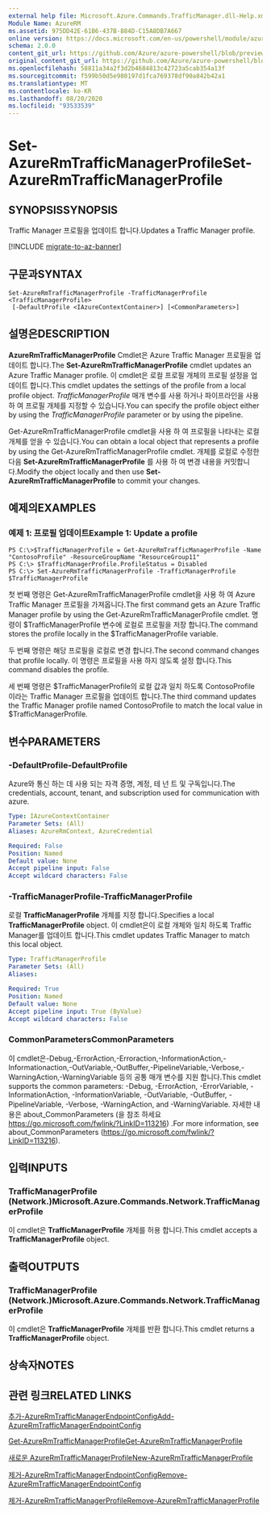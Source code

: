 ```yaml
---
external help file: Microsoft.Azure.Commands.TrafficManager.dll-Help.xml
Module Name: AzureRM
ms.assetid: 975DD42E-61B6-437B-884D-C15A8DB7A667
online version: https://docs.microsoft.com/en-us/powershell/module/azurerm.trafficmanager/set-azurermtrafficmanagerprofile
schema: 2.0.0
content_git_url: https://github.com/Azure/azure-powershell/blob/preview/src/ResourceManager/TrafficManager/Commands.TrafficManager2/help/Set-AzureRmTrafficManagerProfile.md
original_content_git_url: https://github.com/Azure/azure-powershell/blob/preview/src/ResourceManager/TrafficManager/Commands.TrafficManager2/help/Set-AzureRmTrafficManagerProfile.md
ms.openlocfilehash: 58811a34a2f3d2b4684813c42723a5cab354a13f
ms.sourcegitcommit: f599b50d5e980197d1fca769378df90a842b42a1
ms.translationtype: MT
ms.contentlocale: ko-KR
ms.lasthandoff: 08/20/2020
ms.locfileid: "93533539"
---
```

# <span data-ttu-id="32e65-101">Set-AzureRmTrafficManagerProfile</span><span class="sxs-lookup"><span data-stu-id="32e65-101">Set-AzureRmTrafficManagerProfile</span></span>

## <span data-ttu-id="32e65-102">SYNOPSIS</span><span class="sxs-lookup"><span data-stu-id="32e65-102">SYNOPSIS</span></span>
<span data-ttu-id="32e65-103">Traffic Manager 프로필을 업데이트 합니다.</span><span class="sxs-lookup"><span data-stu-id="32e65-103">Updates a Traffic Manager profile.</span></span>

[!INCLUDE [migrate-to-az-banner](../../includes/migrate-to-az-banner.md)]

## <span data-ttu-id="32e65-104">구문과</span><span class="sxs-lookup"><span data-stu-id="32e65-104">SYNTAX</span></span>

```
Set-AzureRmTrafficManagerProfile -TrafficManagerProfile <TrafficManagerProfile>
 [-DefaultProfile <IAzureContextContainer>] [<CommonParameters>]
```

## <span data-ttu-id="32e65-105">설명은</span><span class="sxs-lookup"><span data-stu-id="32e65-105">DESCRIPTION</span></span>
<span data-ttu-id="32e65-106">**AzureRmTrafficManagerProfile** Cmdlet은 Azure Traffic Manager 프로필을 업데이트 합니다.</span><span class="sxs-lookup"><span data-stu-id="32e65-106">The **Set-AzureRmTrafficManagerProfile** cmdlet updates an Azure Traffic Manager profile.</span></span>
<span data-ttu-id="32e65-107">이 cmdlet은 로컬 프로필 개체의 프로필 설정을 업데이트 합니다.</span><span class="sxs-lookup"><span data-stu-id="32e65-107">This cmdlet updates the settings of the profile from a local profile object.</span></span>
<span data-ttu-id="32e65-108">*TrafficManagerProfile* 매개 변수를 사용 하거나 파이프라인을 사용 하 여 프로필 개체를 지정할 수 있습니다.</span><span class="sxs-lookup"><span data-stu-id="32e65-108">You can specify the profile object either by using the *TrafficManagerProfile* parameter or by using the pipeline.</span></span>

<span data-ttu-id="32e65-109">Get-AzureRmTrafficManagerProfile cmdlet을 사용 하 여 프로필을 나타내는 로컬 개체를 얻을 수 있습니다.</span><span class="sxs-lookup"><span data-stu-id="32e65-109">You can obtain a local object that represents a profile by using the Get-AzureRmTrafficManagerProfile cmdlet.</span></span>
<span data-ttu-id="32e65-110">개체를 로컬로 수정한 다음 **Set-AzureRmTrafficManagerProfile** 를 사용 하 여 변경 내용을 커밋합니다.</span><span class="sxs-lookup"><span data-stu-id="32e65-110">Modify the object locally and then use **Set-AzureRmTrafficManagerProfile** to commit your changes.</span></span>

## <span data-ttu-id="32e65-111">예제의</span><span class="sxs-lookup"><span data-stu-id="32e65-111">EXAMPLES</span></span>

### <span data-ttu-id="32e65-112">예제 1: 프로필 업데이트</span><span class="sxs-lookup"><span data-stu-id="32e65-112">Example 1: Update a profile</span></span>
```
PS C:\>$TrafficManagerProfile = Get-AzureRmTrafficManagerProfile -Name "ContosoProfile" -ResourceGroupName "ResourceGroup11" 
PS C:\> $TrafficManagerProfile.ProfileStatus = Disabled
PS C:\> Set-AzureRmTrafficManagerProfile -TrafficManagerProfile $TrafficManagerProfile
```

<span data-ttu-id="32e65-113">첫 번째 명령은 Get-AzureRmTrafficManagerProfile cmdlet을 사용 하 여 Azure Traffic Manager 프로필을 가져옵니다.</span><span class="sxs-lookup"><span data-stu-id="32e65-113">The first command gets an Azure Traffic Manager profile by using the Get-AzureRmTrafficManagerProfile cmdlet.</span></span>
<span data-ttu-id="32e65-114">명령이 $TrafficManagerProfile 변수에 로컬로 프로필을 저장 합니다.</span><span class="sxs-lookup"><span data-stu-id="32e65-114">The command stores the profile locally in the $TrafficManagerProfile variable.</span></span>

<span data-ttu-id="32e65-115">두 번째 명령은 해당 프로필을 로컬로 변경 합니다.</span><span class="sxs-lookup"><span data-stu-id="32e65-115">The second command changes that profile locally.</span></span>
<span data-ttu-id="32e65-116">이 명령은 프로필을 사용 하지 않도록 설정 합니다.</span><span class="sxs-lookup"><span data-stu-id="32e65-116">This command disables the profile.</span></span>

<span data-ttu-id="32e65-117">세 번째 명령은 $TrafficManagerProfile의 로컬 값과 일치 하도록 ContosoProfile 이라는 Traffic Manager 프로필을 업데이트 합니다.</span><span class="sxs-lookup"><span data-stu-id="32e65-117">The third command updates the Traffic Manager profile named ContosoProfile to match the local value in $TrafficManagerProfile.</span></span>

## <span data-ttu-id="32e65-118">변수</span><span class="sxs-lookup"><span data-stu-id="32e65-118">PARAMETERS</span></span>

### <span data-ttu-id="32e65-119">-DefaultProfile</span><span class="sxs-lookup"><span data-stu-id="32e65-119">-DefaultProfile</span></span>
<span data-ttu-id="32e65-120">Azure와 통신 하는 데 사용 되는 자격 증명, 계정, 테 넌 트 및 구독입니다.</span><span class="sxs-lookup"><span data-stu-id="32e65-120">The credentials, account, tenant, and subscription used for communication with azure.</span></span>

```yaml
Type: IAzureContextContainer
Parameter Sets: (All)
Aliases: AzureRmContext, AzureCredential

Required: False
Position: Named
Default value: None
Accept pipeline input: False
Accept wildcard characters: False
```

### <span data-ttu-id="32e65-121">-TrafficManagerProfile</span><span class="sxs-lookup"><span data-stu-id="32e65-121">-TrafficManagerProfile</span></span>
<span data-ttu-id="32e65-122">로컬 **TrafficManagerProfile** 개체를 지정 합니다.</span><span class="sxs-lookup"><span data-stu-id="32e65-122">Specifies a local **TrafficManagerProfile** object.</span></span>
<span data-ttu-id="32e65-123">이 cmdlet은이 로컬 개체와 일치 하도록 Traffic Manager를 업데이트 합니다.</span><span class="sxs-lookup"><span data-stu-id="32e65-123">This cmdlet updates Traffic Manager to match this local object.</span></span>

```yaml
Type: TrafficManagerProfile
Parameter Sets: (All)
Aliases: 

Required: True
Position: Named
Default value: None
Accept pipeline input: True (ByValue)
Accept wildcard characters: False
```

### <span data-ttu-id="32e65-124">CommonParameters</span><span class="sxs-lookup"><span data-stu-id="32e65-124">CommonParameters</span></span>
<span data-ttu-id="32e65-125">이 cmdlet은-Debug,-ErrorAction,-Erroraction,-InformationAction,-Informationaction,-OutVariable,-OutBuffer,-PipelineVariable,-Verbose,-WarningAction,-WarningVariable 등의 공통 매개 변수를 지원 합니다.</span><span class="sxs-lookup"><span data-stu-id="32e65-125">This cmdlet supports the common parameters: -Debug, -ErrorAction, -ErrorVariable, -InformationAction, -InformationVariable, -OutVariable, -OutBuffer, -PipelineVariable, -Verbose, -WarningAction, and -WarningVariable.</span></span> <span data-ttu-id="32e65-126">자세한 내용은 about_CommonParameters (을 참조 하세요 https://go.microsoft.com/fwlink/?LinkID=113216) .</span><span class="sxs-lookup"><span data-stu-id="32e65-126">For more information, see about_CommonParameters (https://go.microsoft.com/fwlink/?LinkID=113216).</span></span>

## <span data-ttu-id="32e65-127">입력</span><span class="sxs-lookup"><span data-stu-id="32e65-127">INPUTS</span></span>

### <span data-ttu-id="32e65-128">TrafficManagerProfile (Network.)</span><span class="sxs-lookup"><span data-stu-id="32e65-128">Microsoft.Azure.Commands.Network.TrafficManagerProfile</span></span>
<span data-ttu-id="32e65-129">이 cmdlet은 **TrafficManagerProfile** 개체를 허용 합니다.</span><span class="sxs-lookup"><span data-stu-id="32e65-129">This cmdlet accepts a **TrafficManagerProfile** object.</span></span>

## <span data-ttu-id="32e65-130">출력</span><span class="sxs-lookup"><span data-stu-id="32e65-130">OUTPUTS</span></span>

### <span data-ttu-id="32e65-131">TrafficManagerProfile (Network.)</span><span class="sxs-lookup"><span data-stu-id="32e65-131">Microsoft.Azure.Commands.Network.TrafficManagerProfile</span></span>
<span data-ttu-id="32e65-132">이 cmdlet은 **TrafficManagerProfile** 개체를 반환 합니다.</span><span class="sxs-lookup"><span data-stu-id="32e65-132">This cmdlet returns a **TrafficManagerProfile** object.</span></span>

## <span data-ttu-id="32e65-133">상속자</span><span class="sxs-lookup"><span data-stu-id="32e65-133">NOTES</span></span>

## <span data-ttu-id="32e65-134">관련 링크</span><span class="sxs-lookup"><span data-stu-id="32e65-134">RELATED LINKS</span></span>

[<span data-ttu-id="32e65-135">추가-AzureRmTrafficManagerEndpointConfig</span><span class="sxs-lookup"><span data-stu-id="32e65-135">Add-AzureRmTrafficManagerEndpointConfig</span></span>](./Add-AzureRmTrafficManagerEndpointConfig.md)

[<span data-ttu-id="32e65-136">Get-AzureRmTrafficManagerProfile</span><span class="sxs-lookup"><span data-stu-id="32e65-136">Get-AzureRmTrafficManagerProfile</span></span>](./Get-AzureRmTrafficManagerProfile.md)

[<span data-ttu-id="32e65-137">새로운 AzureRmTrafficManagerProfile</span><span class="sxs-lookup"><span data-stu-id="32e65-137">New-AzureRmTrafficManagerProfile</span></span>](./New-AzureRmTrafficManagerProfile.md)

[<span data-ttu-id="32e65-138">제거-AzureRmTrafficManagerEndpointConfig</span><span class="sxs-lookup"><span data-stu-id="32e65-138">Remove-AzureRmTrafficManagerEndpointConfig</span></span>](./Remove-AzureRmTrafficManagerEndpointConfig.md)

[<span data-ttu-id="32e65-139">제거-AzureRmTrafficManagerProfile</span><span class="sxs-lookup"><span data-stu-id="32e65-139">Remove-AzureRmTrafficManagerProfile</span></span>](./Remove-AzureRmTrafficManagerProfile.md)


